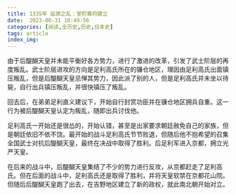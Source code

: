 ```yaml
---
title: 1335年 延原之乱：室町幕府建立
date:  2023-08-31 10:49:56
categories: [阅读,全历史,历史,日本史]
tags: article
index_img: 
---
```


由于后醍醐天皇并未能平衡好各方势力，进行了激进的改革，引发了武士阶层的再度叛乱。武士阶层进攻的方向是足利高氏所在的镰仓地区，理因由足利高氏出面镇压叛乱，但是后醍醐天皇忌惮其势力，因此派了别的人，但是足利高氏并未坐以待毙，自行出兵镇压叛乱，并很快镇压了叛乱。

回去后，在弟弟足利直义建议下，开始自行封赏功臣并在镰仓地区拥兵自重。这一行为被后醍醐天皇认定为叛乱，随即出兵讨伐他。

足利高氏一开始还是很怂的，开始认错，甚至是出家要求朝廷赦免自己的家族，但是朝廷依旧不依不饶。最开始的战斗足利高氏节节败退，但随后他不抱希望的召集全国武士对抗后醍醐天皇，最终在决战中取得了胜利。后足利军进入京都，拥立光严天皇。

在后来的战斗中，后醍醐天皇集结了不少的势力进行反攻，从京都赶走了足利高氏。但在后面的战斗中，足利高氏还是取得了胜利，并将天皇软禁在京都花山院。但随后后醍醐天皇跑了出去，在吉野地区建立了新的政权，就此南北朝开始对立。
